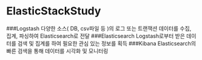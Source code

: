 # ElasticStackStudy

###Logstash
다양한 소스( DB, csv파일 등 )의 로그 또는 트랜잭션 데이터를 수집, 집계, 파싱하여 Elasticsearch로 전달
###Elasticsearch
Logstash로부터 받은 데이터를 검색 및 집계를 하여 필요한 관심 있는 정보를 획득
###Kibana
Elasticsearch의 빠른 검색을 통해 데이터를 시각화 및 모니터링
